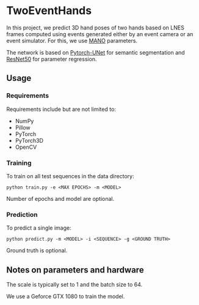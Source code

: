 # TwoEventHands

In this project, we predict 3D hand poses of two hands based on LNES frames computed using events generated either by an event camera or an event simulator.
For this, we use [MANO](https://mano.is.tue.mpg.de/) parameters.

The network is based on [Pytorch-UNet](https://github.com/milesial/Pytorch-UNet) for semantic segmentation and [ResNet50](https://github.com/pytorch/vision/blob/master/torchvision/models/resnet.py) for parameter regression.

## Usage

### Requirements
Requirements include but are not limited to:
* NumPy
* Pillow
* PyTorch
* PyTorch3D
* OpenCV

### Training
To train on all test sequences in the data directory:

`python train.py -e <MAX EPOCHS> -m <MODEL>`

Number of epochs and model are optional.

### Prediction
To predict a single image:

`python predict.py -m <MODEL> -i <SEQUENCE> -g <GROUND TRUTH>`

Ground truth is optional.

## Notes on parameters and hardware

The scale is typically set to 1 and the batch size to 64.

We use a Geforce GTX 1080 to train the model.
